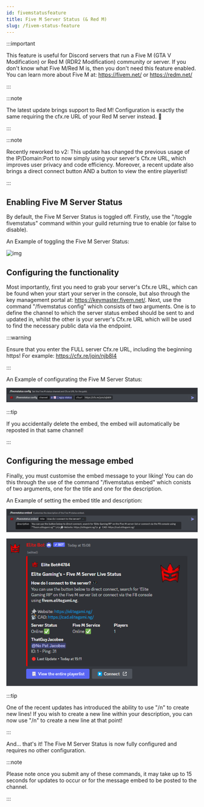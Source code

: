 ```yaml
---
id: fivemstatusfeature
title: Five M Server Status (& Red M)
slug: /fivem-status-feature
---
```


:::important

This feature is useful for Discord servers that run a Five M (GTA V Modification) or Red M (RDR2 Modification) community or server. If you don't know what Five M/Red M is, then you don't need this feature enabled. You can learn more about Five M at: https://fivem.net/ or https://redm.net/

:::

:::note

The latest update brings support to Red M! Configuration is exactly the same requiring the cfx.re URL of your Red M server instead. 🤠

:::

:::note

Recently reworked to v2: This update has changed the previous usage of the IP/Domain:Port to now simply using your server's Cfx.re URL, which improves user privacy and code efficiency. Moreover, a recent update also brings a direct connect button AND a button to view the entire playerlist!

:::

## Enabling Five M Server Status

By default, the Five M Server Status is toggled off. Firstly, use the "/toggle fivemstatus" command within your guild returning true to enable (or false to disable).

An Example of toggling the Five M Server Status:

![img](../static/img/fivemstatustoggle-example.png)

## Configuring the functionality

Most importantly, first you need to grab your server's Cfx.re URL, which can be found when your start your server in the console, but also through the key management portal at: https://keymaster.fivem.net/. Next, use the command "/fivemstatus config" which consists of two arguments. One is to define the channel to which the server status embed should be sent to and updated in, whilst the other is your server's Cfx.re URL which will be used to find the necessary public data via the endpoint.

:::warning

Ensure that you enter the FULL server Cfx.re URL, including the beginning https! For example: https://cfx.re/join/njb8l4

:::

An Example of configurating the Five M Server Status:

![img](../static/img/fivemstatusconfig-example.png)

:::tip

If you accidentally delete the embed, the embed will automatically be reposted in that same channel!

:::

## Configuring the message embed

Finally, you must customise the embed message to your liking! You can do this through the use of the command "/fivemstatus embed" which conists of two arguments, one for the title and one for the description.

An Example of setting the embed title and description:

![img](../static/img/fivemstatusembed-example.png)

![img](../static/img/fivemstatusfeature-embed.png)

:::tip

One of the recent updates has introduced the ability to use "/n" to create new lines! If you wish to create a new line within your description, you can now use "/n" to create a new line at that point!

:::

And... that's it! The Five M Server Status is now fully configured and requires no other configuration. 

:::note

Please note once you submit any of these commands, it may take up to 15 seconds for updates to occur or for the message embed to be posted to the channel.

:::
